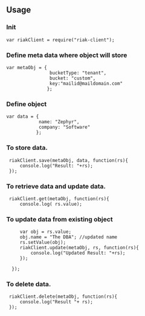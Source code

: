 ## Usage

### Init
    var riakClient = require("riak-client");
 
### Define meta data where object will store 
    var metaObj = { 
                    bucketType: "tenant", 
                    bucket: "custom", 
                    key:"mailid@maildomain.com"
                   };

### Define object
    var data = {
                name: "Zephyr", 
                company: "Software"
               };
 
### To store data.
 
     riakClient.save(metaObj, data, function(rs){
         console.log("Result: "+rs);
     });
 
 
### To retrieve data and update data.
 
     riakClient.get(metaObj, function(rs){
         console.log( rs.value);
     
### To update data from existing object
         var obj = rs.value;
         obj.name = "The DBA"; //updated name
         rs.setValue(obj);
         riakClient.update(metaObj, rs, function(rs){
             console.log("Updated Result: "+rs);
         });
    
      });
 
 
### To delete data.
 
     riakClient.delete(metaObj, function(rs){
         console.log("Result "+ rs);
     });
 
